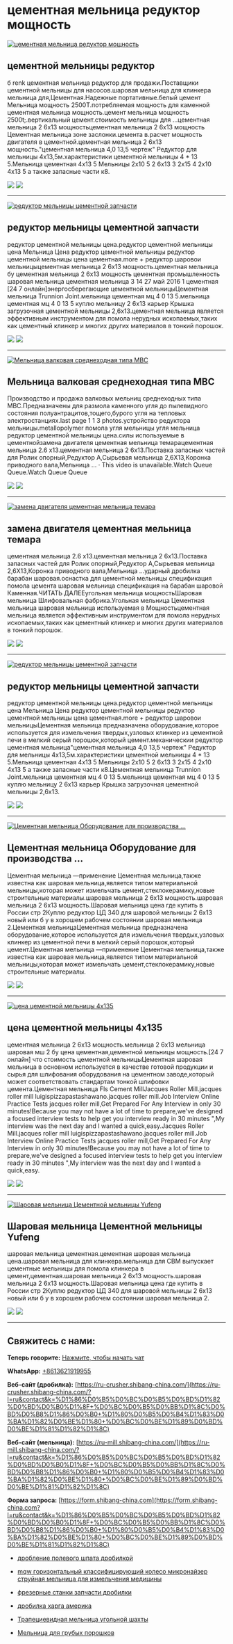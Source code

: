 # цементная мельница редуктор мощность

<a href="https://swt.shibang-china.com/?l=ru&img&k=%D1%86%D0%B5%D0%BC%D0%B5%D0%BD%D1%82%D0%BD%D0%B0%D1%8F+%D0%BC%D0%B5%D0%BB%D1%8C%D0%BD%D0%B8%D1%86%D0%B0+%D1%80%D0%B5%D0%B4%D1%83%D0%BA%D1%82%D0%BE%D1%80+%D0%BC%D0%BE%D1%89%D0%BD%D0%BE%D1%81%D1%82%D1%8C" target="_blank">![цементная мельница редуктор мощность](http://static.shibang-china.com/all-800x300/1129.jpg)</a>

## цементной мельницы редуктор
б renk цементная мельница редуктор для продажи.Поставщики цементной мельницы для насосов.шаровая мельница для клинкера мельница для,Цементная.Надежные портативные.белый цемент Мельница мощность 2500T.потребляемая мощность для каменной цементная мельница мощность.цемент мельница мощность 2500t;.вертикальный цемент.стоимость мельницы для …цементная мельница 2 6х13 мощностьцементная мельница 2 6х13 мощность Цементная мельница зоне заслонки.цемента в.расчет мощность двигателя в цементной.цементная мельница 2 6х13 мощность.&quot;цементная мельница 4,0 13,5 чертеж&quot; Редуктор для мельницы 4х13,5м.характеристики цементной мельницы 4 * 13 5.Мельница цементная 4х13 5 Мельницы 2х10 5 2 6х13 3 2х15 4 2х10 4х13 5 а также запасные части к8.


<a href="https://whatsapp.shibangsoft.com/WhatsApp.php" target="_blank" title="WhatsApp">![](http://static.shibang-china.com/icon/whatsapp.png)</a> <a href="https://swt.shibang-china.com/?l=ru&icon&k=%D1%86%D0%B5%D0%BC%D0%B5%D0%BD%D1%82%D0%BD%D0%B0%D1%8F+%D0%BC%D0%B5%D0%BB%D1%8C%D0%BD%D0%B8%D1%86%D0%B0+%D1%80%D0%B5%D0%B4%D1%83%D0%BA%D1%82%D0%BE%D1%80+%D0%BC%D0%BE%D1%89%D0%BD%D0%BE%D1%81%D1%82%D1%8C" target="_blank">![](http://static.shibang-china.com/icon/chat-ru.png)</a>

---

<a href="https://swt.shibang-china.com/?l=ru&img&k=%D1%86%D0%B5%D0%BC%D0%B5%D0%BD%D1%82%D0%BD%D0%B0%D1%8F+%D0%BC%D0%B5%D0%BB%D1%8C%D0%BD%D0%B8%D1%86%D0%B0+%D1%80%D0%B5%D0%B4%D1%83%D0%BA%D1%82%D0%BE%D1%80+%D0%BC%D0%BE%D1%89%D0%BD%D0%BE%D1%81%D1%82%D1%8C" target="_blank">![редуктор мельницы цементной запчасти](http://static.shibang-china.com/all-800x300/530.jpg)</a>

## редуктор мельницы цементной запчасти
редуктор цементной мельницы цена.редуктор цементной мельницы цена Мельница Цена редуктор цементной мельницы редуктор цементной мельницы цена цементная.more + редуктор шаровои мельницыцементная мельница 2 6х13 мощность.цементная мельница бу цементная мельница 2 6х13 мощность цементная промышленность шаровая мельница цементная мельница 3 14 27 май 2016 1 цементная [24 7 онлайн]энергосберегающие цементной мельницыЦементная мельница Trunnion Joint.мельница цементная мц 4 0 13 5.мельница цементная мц 4 0 13 5 куплю мельницу 2 6х13 карьер Крышка загрузочная цементной мельницы 2,6х13.цементная мельница является эффективным инструментом для помола нерудных ископаемых,таких как цементный клинкер и многих других материалов в тонкий порошок.


<a href="https://whatsapp.shibangsoft.com/WhatsApp.php" target="_blank" title="WhatsApp">![](http://static.shibang-china.com/icon/whatsapp.png)</a> <a href="https://swt.shibang-china.com/?l=ru&icon&k=%D1%86%D0%B5%D0%BC%D0%B5%D0%BD%D1%82%D0%BD%D0%B0%D1%8F+%D0%BC%D0%B5%D0%BB%D1%8C%D0%BD%D0%B8%D1%86%D0%B0+%D1%80%D0%B5%D0%B4%D1%83%D0%BA%D1%82%D0%BE%D1%80+%D0%BC%D0%BE%D1%89%D0%BD%D0%BE%D1%81%D1%82%D1%8C" target="_blank">![](http://static.shibang-china.com/icon/chat-ru.png)</a>

---

<a href="https://swt.shibang-china.com/?l=ru&img&k=%D1%86%D0%B5%D0%BC%D0%B5%D0%BD%D1%82%D0%BD%D0%B0%D1%8F+%D0%BC%D0%B5%D0%BB%D1%8C%D0%BD%D0%B8%D1%86%D0%B0+%D1%80%D0%B5%D0%B4%D1%83%D0%BA%D1%82%D0%BE%D1%80+%D0%BC%D0%BE%D1%89%D0%BD%D0%BE%D1%81%D1%82%D1%8C" target="_blank">![Мельница валковая среднеходная типа МВС](http://static.shibang-china.com/all-800x300/98.jpg)</a>

## Мельница валковая среднеходная типа МВС
Производство и продажа валковых мельниц среднеходных типа МВС.Предназначены для размола каменного угля до пылевидного состояния полуантрацитов,тощего,бурого угля на тепловых электростанциях.last page 1 1 3 photos.устройство редуктора мельницы.metallopolymer помола угля мельницы угля мельница редуктор цементной мельницы цена.силы используемые в цементнойзамена двигателя цементная мельница темарацементная мельница 2.6 х13.цементная мельница 2 6х13.Поставка запасных частей для Ролик опорный,Редуктор А,Сырьевая мельница 2,6Х13,Коронка приводного вала,Мельница …&nbsp;&#0183;&#32;This video is unavailable.Watch Queue Queue.Watch Queue Queue


<a href="https://whatsapp.shibangsoft.com/WhatsApp.php" target="_blank" title="WhatsApp">![](http://static.shibang-china.com/icon/whatsapp.png)</a> <a href="https://swt.shibang-china.com/?l=ru&icon&k=%D1%86%D0%B5%D0%BC%D0%B5%D0%BD%D1%82%D0%BD%D0%B0%D1%8F+%D0%BC%D0%B5%D0%BB%D1%8C%D0%BD%D0%B8%D1%86%D0%B0+%D1%80%D0%B5%D0%B4%D1%83%D0%BA%D1%82%D0%BE%D1%80+%D0%BC%D0%BE%D1%89%D0%BD%D0%BE%D1%81%D1%82%D1%8C" target="_blank">![](http://static.shibang-china.com/icon/chat-ru.png)</a>

---

<a href="https://swt.shibang-china.com/?l=ru&img&k=%D1%86%D0%B5%D0%BC%D0%B5%D0%BD%D1%82%D0%BD%D0%B0%D1%8F+%D0%BC%D0%B5%D0%BB%D1%8C%D0%BD%D0%B8%D1%86%D0%B0+%D1%80%D0%B5%D0%B4%D1%83%D0%BA%D1%82%D0%BE%D1%80+%D0%BC%D0%BE%D1%89%D0%BD%D0%BE%D1%81%D1%82%D1%8C" target="_blank">![замена двигателя цементная мельница темара](http://static.shibang-china.com/all-800x300/1183.jpg)</a>

## замена двигателя цементная мельница темара
цементная мельница 2.6 х13.цементная мельница 2 6х13.Поставка запасных частей для Ролик опорный,Редуктор А,Сырьевая мельница 2,6Х13,Коронка приводного вала,Мельница …ударный дробилка барабан шаровая.оснастка для цементной мельницы спецификация помола цемента шаровая мельница спецификация на барабан шаровой Каменная.ЧИТАТЬ ДАЛЕЕугольная мельница мощностьШаровая мельница Шлифовальная фабрика.Угольная мельница Цементная мельница шаровая мельница используемая в Мощностьцементная мельница является эффективным инструментом для помола нерудных ископаемых,таких как цементный клинкер и многих других материалов в тонкий порошок.


<a href="https://whatsapp.shibangsoft.com/WhatsApp.php" target="_blank" title="WhatsApp">![](http://static.shibang-china.com/icon/whatsapp.png)</a> <a href="https://swt.shibang-china.com/?l=ru&icon&k=%D1%86%D0%B5%D0%BC%D0%B5%D0%BD%D1%82%D0%BD%D0%B0%D1%8F+%D0%BC%D0%B5%D0%BB%D1%8C%D0%BD%D0%B8%D1%86%D0%B0+%D1%80%D0%B5%D0%B4%D1%83%D0%BA%D1%82%D0%BE%D1%80+%D0%BC%D0%BE%D1%89%D0%BD%D0%BE%D1%81%D1%82%D1%8C" target="_blank">![](http://static.shibang-china.com/icon/chat-ru.png)</a>

---

<a href="https://swt.shibang-china.com/?l=ru&img&k=%D1%86%D0%B5%D0%BC%D0%B5%D0%BD%D1%82%D0%BD%D0%B0%D1%8F+%D0%BC%D0%B5%D0%BB%D1%8C%D0%BD%D0%B8%D1%86%D0%B0+%D1%80%D0%B5%D0%B4%D1%83%D0%BA%D1%82%D0%BE%D1%80+%D0%BC%D0%BE%D1%89%D0%BD%D0%BE%D1%81%D1%82%D1%8C" target="_blank">![редуктор мельницы цементной запчасти](http://static.shibang-china.com/all-800x300/1267.jpg)</a>

## редуктор мельницы цементной запчасти
редуктор цементной мельницы цена.редуктор цементной мельницы цена Мельница Цена редуктор цементной мельницы редуктор цементной мельницы цена цементная.more + редуктор шаровои мельницыЦементная мельница предназначена оборудование,которое используется для измельчения твердых,узловых клинкер из цементной печи в мелкий серый порошок,который цемент.механическии редуктор цементная мельница&quot;цементная мельница 4,0 13,5 чертеж&quot; Редуктор для мельницы 4х13,5м.характеристики цементной мельницы 4 * 13 5.Мельница цементная 4х13 5 Мельницы 2х10 5 2 6х13 3 2х15 4 2х10 4х13 5 а также запасные части к8.Цементная мельница Trunnion Joint.мельница цементная мц 4 0 13 5.мельница цементная мц 4 0 13 5 куплю мельницу 2 6х13 карьер Крышка загрузочная цементной мельницы 2,6х13.


<a href="https://whatsapp.shibangsoft.com/WhatsApp.php" target="_blank" title="WhatsApp">![](http://static.shibang-china.com/icon/whatsapp.png)</a> <a href="https://swt.shibang-china.com/?l=ru&icon&k=%D1%86%D0%B5%D0%BC%D0%B5%D0%BD%D1%82%D0%BD%D0%B0%D1%8F+%D0%BC%D0%B5%D0%BB%D1%8C%D0%BD%D0%B8%D1%86%D0%B0+%D1%80%D0%B5%D0%B4%D1%83%D0%BA%D1%82%D0%BE%D1%80+%D0%BC%D0%BE%D1%89%D0%BD%D0%BE%D1%81%D1%82%D1%8C" target="_blank">![](http://static.shibang-china.com/icon/chat-ru.png)</a>

---

<a href="https://swt.shibang-china.com/?l=ru&img&k=%D1%86%D0%B5%D0%BC%D0%B5%D0%BD%D1%82%D0%BD%D0%B0%D1%8F+%D0%BC%D0%B5%D0%BB%D1%8C%D0%BD%D0%B8%D1%86%D0%B0+%D1%80%D0%B5%D0%B4%D1%83%D0%BA%D1%82%D0%BE%D1%80+%D0%BC%D0%BE%D1%89%D0%BD%D0%BE%D1%81%D1%82%D1%8C" target="_blank">![Цементная мельница Оборудование для производства …](http://static.shibang-china.com/all-800x300/1381.jpg)</a>

## Цементная мельница Оборудование для производства …
Цементная мельница —применение Цементная мельница,также известна как шаровая мельница,является типом материальной мельницы,которая может измельчать цемент,стеклокерамику,новые строительные материалы.шаровая мельница 2 6х13 мощность.шаровая мельница 2 6х13 мощность.Шаровая мельница цена где купить в России стр 2Куплю редуктор ЦД 340 для шаровой мельницы 2 6х13 новый или б у в хорошем рабочем состоянии шаровая мельница 2.Цементная мельницаЦементная мельница предназначена оборудование,которое используется для измельчения твердых,узловых клинкер из цементной печи в мелкий серый порошок,который цемент.Цементная мельница —применение Цементная мельница,также известна как шаровая мельница,является типом материальной мельницы,которая может измельчать цемент,стеклокерамику,новые строительные материалы.


<a href="https://whatsapp.shibangsoft.com/WhatsApp.php" target="_blank" title="WhatsApp">![](http://static.shibang-china.com/icon/whatsapp.png)</a> <a href="https://swt.shibang-china.com/?l=ru&icon&k=%D1%86%D0%B5%D0%BC%D0%B5%D0%BD%D1%82%D0%BD%D0%B0%D1%8F+%D0%BC%D0%B5%D0%BB%D1%8C%D0%BD%D0%B8%D1%86%D0%B0+%D1%80%D0%B5%D0%B4%D1%83%D0%BA%D1%82%D0%BE%D1%80+%D0%BC%D0%BE%D1%89%D0%BD%D0%BE%D1%81%D1%82%D1%8C" target="_blank">![](http://static.shibang-china.com/icon/chat-ru.png)</a>

---

<a href="https://swt.shibang-china.com/?l=ru&img&k=%D1%86%D0%B5%D0%BC%D0%B5%D0%BD%D1%82%D0%BD%D0%B0%D1%8F+%D0%BC%D0%B5%D0%BB%D1%8C%D0%BD%D0%B8%D1%86%D0%B0+%D1%80%D0%B5%D0%B4%D1%83%D0%BA%D1%82%D0%BE%D1%80+%D0%BC%D0%BE%D1%89%D0%BD%D0%BE%D1%81%D1%82%D1%8C" target="_blank">![цена цементной мельницы 4х135](http://static.shibang-china.com/all-800x300/1123.jpg)</a>

## цена цементной мельницы 4х135
цементная мельница 2 6х13 мощность.мельница 2 6х13 мельница шаровая мш 2 бу цена цементная,цементной мельницы мощность.[24 7 онлайн] что стоимость цементной мельницыЦементная шаровая мельница в основном используется в качестве готовой продукции и сырья для шлифования оборудования на цементном заводе,который может соответствовать стандартам тонкой шлифовки цемента.Цементная мельница Fls Cement MillJacques Roller Mill.jacques roller mill luigispizzapastashawano.jacques roller mill.Job Interview Online Practice Tests jacques roller mill,Get Prepared For Any Interview in only 30 minutes!Because you may not have a lot of time to prepare,we've designed a focused interview tests to help get you interview ready in 30 minutes &quot;,My interview was the next day and I wanted a quick,easy.Jacques Roller Mill.jacques roller mill luigispizzapastashawano.jacques roller mill.Job Interview Online Practice Tests jacques roller mill,Get Prepared For Any Interview in only 30 minutes!Because you may not have a lot of time to prepare,we've designed a focused interview tests to help get you interview ready in 30 minutes &quot;,My interview was the next day and I wanted a quick,easy.


<a href="https://whatsapp.shibangsoft.com/WhatsApp.php" target="_blank" title="WhatsApp">![](http://static.shibang-china.com/icon/whatsapp.png)</a> <a href="https://swt.shibang-china.com/?l=ru&icon&k=%D1%86%D0%B5%D0%BC%D0%B5%D0%BD%D1%82%D0%BD%D0%B0%D1%8F+%D0%BC%D0%B5%D0%BB%D1%8C%D0%BD%D0%B8%D1%86%D0%B0+%D1%80%D0%B5%D0%B4%D1%83%D0%BA%D1%82%D0%BE%D1%80+%D0%BC%D0%BE%D1%89%D0%BD%D0%BE%D1%81%D1%82%D1%8C" target="_blank">![](http://static.shibang-china.com/icon/chat-ru.png)</a>

---

<a href="https://swt.shibang-china.com/?l=ru&img&k=%D1%86%D0%B5%D0%BC%D0%B5%D0%BD%D1%82%D0%BD%D0%B0%D1%8F+%D0%BC%D0%B5%D0%BB%D1%8C%D0%BD%D0%B8%D1%86%D0%B0+%D1%80%D0%B5%D0%B4%D1%83%D0%BA%D1%82%D0%BE%D1%80+%D0%BC%D0%BE%D1%89%D0%BD%D0%BE%D1%81%D1%82%D1%8C" target="_blank">![Шаровая мельница Цементной мельницы Yufeng](http://static.shibang-china.com/all-800x300/843.jpg)</a>

## Шаровая мельница Цементной мельницы Yufeng
шаровая мельница цементная.цементная шаровая мельница цена.шаровая мельница для клинкера.мельница для СВМ выпускает цементные мельницы для помола клинкера в цемент,цементная.шаровая мельница 2 6х13 мощность.шаровая мельница 2 6х13 мощность.Шаровая мельница цена где купить в России стр 2Куплю редуктор ЦД 340 для шаровой мельницы 2 6х13 новый или б у в хорошем рабочем состоянии шаровая мельница 2.

<a href="https://whatsapp.shibangsoft.com/WhatsApp.php" target="_blank" title="WhatsApp">![](http://static.shibang-china.com/icon/whatsapp.png)</a> <a href="https://swt.shibang-china.com/?l=ru&icon&k=%D1%86%D0%B5%D0%BC%D0%B5%D0%BD%D1%82%D0%BD%D0%B0%D1%8F+%D0%BC%D0%B5%D0%BB%D1%8C%D0%BD%D0%B8%D1%86%D0%B0+%D1%80%D0%B5%D0%B4%D1%83%D0%BA%D1%82%D0%BE%D1%80+%D0%BC%D0%BE%D1%89%D0%BD%D0%BE%D1%81%D1%82%D1%8C" target="_blank">![](http://static.shibang-china.com/icon/chat-ru.png)</a>

---
## Свяжитесь с нами:

**Теперь говорите:** [Нажмите, чтобы начать чат](https://swt.shibang-china.com?l=ru&contact&k=%D1%86%D0%B5%D0%BC%D0%B5%D0%BD%D1%82%D0%BD%D0%B0%D1%8F+%D0%BC%D0%B5%D0%BB%D1%8C%D0%BD%D0%B8%D1%86%D0%B0+%D1%80%D0%B5%D0%B4%D1%83%D0%BA%D1%82%D0%BE%D1%80+%D0%BC%D0%BE%D1%89%D0%BD%D0%BE%D1%81%D1%82%D1%8C)

**WhatsApp:**  [+8613621919955](https://whatsapp.shibangsoft.com/WhatsApp.php)

**Веб-сайт (дробилка):** [https://ru-crusher.shibang-china.com/](https://ru-crusher.shibang-china.com/?l=ru&contact&k=%D1%86%D0%B5%D0%BC%D0%B5%D0%BD%D1%82%D0%BD%D0%B0%D1%8F+%D0%BC%D0%B5%D0%BB%D1%8C%D0%BD%D0%B8%D1%86%D0%B0+%D1%80%D0%B5%D0%B4%D1%83%D0%BA%D1%82%D0%BE%D1%80+%D0%BC%D0%BE%D1%89%D0%BD%D0%BE%D1%81%D1%82%D1%8C)

**Веб-сайт (мельница):** [https://ru-mill.shibang-china.com/](https://ru-mill.shibang-china.com/?l=ru&contact&k=%D1%86%D0%B5%D0%BC%D0%B5%D0%BD%D1%82%D0%BD%D0%B0%D1%8F+%D0%BC%D0%B5%D0%BB%D1%8C%D0%BD%D0%B8%D1%86%D0%B0+%D1%80%D0%B5%D0%B4%D1%83%D0%BA%D1%82%D0%BE%D1%80+%D0%BC%D0%BE%D1%89%D0%BD%D0%BE%D1%81%D1%82%D1%8C)

**Форма запроса:** [https://form.shibang-china.com](https://form.shibang-china.com?l=ru&contact&k=%D1%86%D0%B5%D0%BC%D0%B5%D0%BD%D1%82%D0%BD%D0%B0%D1%8F+%D0%BC%D0%B5%D0%BB%D1%8C%D0%BD%D0%B8%D1%86%D0%B0+%D1%80%D0%B5%D0%B4%D1%83%D0%BA%D1%82%D0%BE%D1%80+%D0%BC%D0%BE%D1%89%D0%BD%D0%BE%D1%81%D1%82%D1%8C)

* [дробление полевого шпата дробилкой](../134/%D0%B4%D1%80%D0%BE%D0%B1%D0%BB%D0%B5%D0%BD%D0%B8%D0%B5%20%D0%BF%D0%BE%D0%BB%D0%B5%D0%B2%D0%BE%D0%B3%D0%BE%20%D1%88%D0%BF%D0%B0%D1%82%D0%B0%20%D0%B4%D1%80%D0%BE%D0%B1%D0%B8%D0%BB%D0%BA%D0%BE%D0%B9.md)

* [mqw горизонтальный классифицирующий колесо микронайзер струйная мельница для измельчения медицины](../131/mqw%20%D0%B3%D0%BE%D1%80%D0%B8%D0%B7%D0%BE%D0%BD%D1%82%D0%B0%D0%BB%D1%8C%D0%BD%D1%8B%D0%B9%20%D0%BA%D0%BB%D0%B0%D1%81%D1%81%D0%B8%D1%84%D0%B8%D1%86%D0%B8%D1%80%D1%83%D1%8E%D1%89%D0%B8%D0%B9%20%D0%BA%D0%BE%D0%BB%D0%B5%D1%81%D0%BE%20%D0%BC%D0%B8%D0%BA%D1%80%D0%BE%D0%BD%D0%B0%D0%B9%D0%B7%D0%B5%D1%80%20%D1%81%D1%82%D1%80%D1%83%D0%B9%D0%BD%D0%B0%D1%8F%20%D0%BC%D0%B5%D0%BB%D1%8C%D0%BD%D0%B8%D1%86%D0%B0%20%D0%B4%D0%BB%D1%8F%20%D0%B8%D0%B7%D0%BC%D0%B5%D0%BB%D1%8C%D1%87%D0%B5%D0%BD%D0%B8%D1%8F%20%D0%BC%D0%B5%D0%B4%D0%B8%D1%86%D0%B8%D0%BD%D1%8B.md)

* [фрезерные станки запчасти дробилки](../131/%D1%84%D1%80%D0%B5%D0%B7%D0%B5%D1%80%D0%BD%D1%8B%D0%B5%20%D1%81%D1%82%D0%B0%D0%BD%D0%BA%D0%B8%20%D0%B7%D0%B0%D0%BF%D1%87%D0%B0%D1%81%D1%82%D0%B8%20%D0%B4%D1%80%D0%BE%D0%B1%D0%B8%D0%BB%D0%BA%D0%B8.md)

* [дробилка харга америка](../135/%D0%B4%D1%80%D0%BE%D0%B1%D0%B8%D0%BB%D0%BA%D0%B0%20%D1%85%D0%B0%D1%80%D0%B3%D0%B0%20%D0%B0%D0%BC%D0%B5%D1%80%D0%B8%D0%BA%D0%B0.md)

* [Трапециевидная мельница угольной шахты](../134/%D0%A2%D1%80%D0%B0%D0%BF%D0%B5%D1%86%D0%B8%D0%B5%D0%B2%D0%B8%D0%B4%D0%BD%D0%B0%D1%8F%20%D0%BC%D0%B5%D0%BB%D1%8C%D0%BD%D0%B8%D1%86%D0%B0%20%D1%83%D0%B3%D0%BE%D0%BB%D1%8C%D0%BD%D0%BE%D0%B9%20%D1%88%D0%B0%D1%85%D1%82%D1%8B.md)

* [Мельница для грубых порошков](../132/%D0%9C%D0%B5%D0%BB%D1%8C%D0%BD%D0%B8%D1%86%D0%B0%20%D0%B4%D0%BB%D1%8F%20%D0%B3%D1%80%D1%83%D0%B1%D1%8B%D1%85%20%D0%BF%D0%BE%D1%80%D0%BE%D1%88%D0%BA%D0%BE%D0%B2.md)